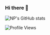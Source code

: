 ### Hi there 👋

![NP's GitHub stats](https://github-readme-stats.vercel.app/api?username=PR0Grammar&show_icons=true&theme=radical)

![Profile Views](https://gpvc.arturio.dev/PR0Grammar)

<!--
**PR0Grammar/PR0Grammar** is a ✨ _special_ ✨ repository because its `README.md` (this file) appears on your GitHub profile.

Here are some ideas to get you started:

- 🔭 I’m currently working on ...
- 🌱 I’m currently learning ...
- 👯 I’m looking to collaborate on ...
- 🤔 I’m looking for help with ...
- 💬 Ask me about ...
- 📫 How to reach me: ...
- 😄 Pronouns: ...
- ⚡ Fun fact: ...
-->

